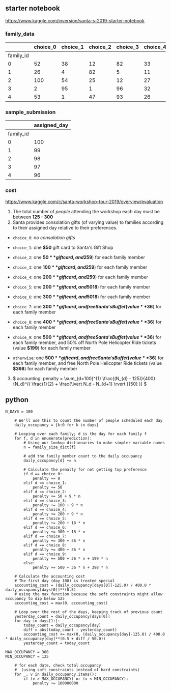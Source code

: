 ## starter notebook

https://www.kaggle.com/inversion/santa-s-2019-starter-notebook

### family_data

|| choice_0  | choice_1 | choice_2 | choice_3 | choice_4 | choice_5 | choice_6 | choice_7 | choice_8 | choice_9 | n_people |
| :-------- | :------- | :------- | :------- | :------- | :------- | :------- | :------- | :------- | :------- | :------- | :--- |
| family_id |          |          |          |          |          |          |          |          |          |          |      |
| 0         | 52       | 38       | 12       | 82       | 33       | 75       | 64       | 76       | 10       | 28       | 4    |
| 1         | 26       | 4        | 82       | 5        | 11       | 47       | 38       | 6        | 66       | 61       | 4    |
| 2         | 100      | 54       | 25       | 12       | 27       | 82       | 10       | 89       | 80       | 33       | 3    |
| 3         | 2        | 95       | 1        | 96       | 32       | 6        | 40       | 31       | 9        | 59       | 2    |
| 4         | 53       | 1        | 47       | 93       | 26       | 3        | 46       | 16       | 42       | 39       | 4    |

### sample_submission

|| assigned_day |
| :----------- | :--- |
| family_id    |      |
| 0            | 100  |
| 1            | 99   |
| 2            | 98   |
| 3            | 97   |
| 4            | 96   |

### cost

https://www.kaggle.com/c/santa-workshop-tour-2019/overview/evaluation

1. The total number of *people* attending the workshop each day must be between **125 - 300**
2. Santa provides consolation gifts (of varying value) to families according to their assigned day relative to their preferences.

- `choice_0`: *no consolation gifts*
- `choice_1`: one **$50** gift card to Santa's Gift Shop
- `choice_2`: one **$50** gift card, and 25% off Santa's Buffet (value **$9**) for each family member

- `choice_3`: one **$100** gift card, and 25% off Santa's Buffet (value **$9**) for each family member

- `choice_4`: one **$200** gift card, and 25% off Santa's Buffet (value **$9**) for each family member

- `choice_5`: one **$200** gift card, and 50% off Santa's Buffet (value **$18**) for each family member

- `choice_6`: one **$300** gift card, and 50% off Santa's Buffet (value **$18**) for each family member

- `choice_7`: one **$300** gift card, and free Santa's Buffet (value **$36**) for each family member

- `choice_8`: one **$400** gift card, and free Santa's Buffet (value **$36**) for each family member

- `choice_9`: one **$500** gift card, and free Santa's Buffet (value **$36**) for each family member, and 50% off North Pole Helicopter Ride tickets (value **$199**) for each family member

- `otherwise`: one **$500** gift card, and free Santa's Buffet (value **$36**) for each family member, and free North Pole Helicopter Ride tickets (value **$398**) for each family member

3. $ accounting\: penalty = \sum_{d=100}^{1} \frac{(N_{d} - 125)}{400} {N_d}^{( \frac{1}{2} + \frac{\lvert N_d - N_{d+1} \rvert }{50} )} $

## python

```
N_DAYS = 100

    # We'll use this to count the number of people scheduled each day
    daily_occupancy = {k:0 for k in days}

    # Looping over each family; d is the day for each family f
    for f, d in enumerate(prediction):    
        # Using our lookup dictionaries to make simpler variable names
        n = family_size_dict[f]
        
        # add the family member count to the daily occupancy
        daily_occupancy[d] += n
```

```
        # Calculate the penalty for not getting top preference
        if d == choice_0:
            penalty += 0
        elif d == choice_1:
            penalty += 50
        elif d == choice_2:
            penalty += 50 + 9 * n
        elif d == choice_3:
            penalty += 100 + 9 * n
        elif d == choice_4:
            penalty += 200 + 9 * n
        elif d == choice_5:
            penalty += 200 + 18 * n
        elif d == choice_6:
            penalty += 300 + 18 * n
        elif d == choice_7:
            penalty += 300 + 36 * n
        elif d == choice_8:
            penalty += 400 + 36 * n
        elif d == choice_9:
            penalty += 500 + 36 * n + 199 * n
        else:
            penalty += 500 + 36 * n + 398 * n
```

```
    # Calculate the accounting cost
    # The first day (day 100) is treated special
    accounting_cost = (daily_occupancy[days[0]]-125.0) / 400.0 * daily_occupancy[days[0]]**(0.5)
    # using the max function because the soft constraints might allow occupancy to dip below 125
    accounting_cost = max(0, accounting_cost)
    
    # Loop over the rest of the days, keeping track of previous count
    yesterday_count = daily_occupancy[days[0]]
    for day in days[1:]:
        today_count = daily_occupancy[day]
        diff = abs(today_count - yesterday_count)
        accounting_cost += max(0, (daily_occupancy[day]-125.0) / 400.0 * daily_occupancy[day]**(0.5 + diff / 50.0))
        yesterday_count = today_count
```

```
MAX_OCCUPANCY = 300
MIN_OCCUPANCY = 125
    
    # for each date, check total occupancy
    #  (using soft constraints instead of hard constraints)
    for _, v in daily_occupancy.items():
        if (v > MAX_OCCUPANCY) or (v < MIN_OCCUPANCY):
            penalty += 100000000
```

